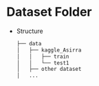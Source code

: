 # Dataset Folder 


* Structure 
    ```bash
    ├── data
    │   ├── kaggle_Asirra
    │   │   ├── train
    │   │   └── test1
    │   ├── other dataset
    │   ...
    
    ```